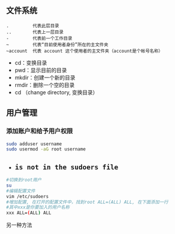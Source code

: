 ## 文件系统
```
.         代表此层目录
..        代表上一层目录
-         代表前一个工作目录
~         代表“目前使用者身份”所在的主文件夹
~account  代表 account 这个使用者的主文件夹（account是个帐号名称）
```
- cd：变换目录
- pwd：显示目前的目录
- mkdir：创建一个新的目录
- rmdir：删除一个空的目录
- cd （change directory, 变换目录）

## 用户管理
### 添加账户和给予用户权限
```bash
sudo adduser username
sudo usermod -aG root username
```

* ## `is not in the sudoers file`
```bash
#切换到root用户 
su 
#编辑配置文件 
vim /etc/sudoers 
#增加配置, 在打开的配置文件中，找到root ALL=(ALL) ALL, 在下面添加一行 
#其中xxx是你要加入的用户名称 
xxx ALL=(ALL) ALL
```
另一种方法
